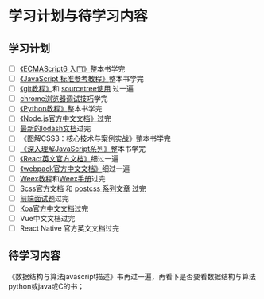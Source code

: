 # 学习计划与待学习内容

## 学习计划

* [ ] [《ECMAScript6 入门》](http://es6.ruanyifeng.com/)整本书学完
* [ ] [《JavaScript 标准参考教程》](http://javascript.ruanyifeng.com/)整本书学完
* [ ] [《git教程》](https://www.liaoxuefeng.com/wiki/0013739516305929606dd18361248578c67b8067c8c017b000)和 [sourcetree使用](/qian-duan-ji-zhu-xue-xi-zong-jie-zheng-li/gong-ju-shi-yong-yu-xiang-mu-guan-li/gitban-ben-kong-zhi/sourcetree-gitban-ben-kong-zhi.md) 过一遍
* [ ] [chrome浏览器调试技巧](/qian-duan-ji-zhu-xue-xi-zong-jie-zheng-li/qian-duan-gong-cheng-hua/qian-duan-diao-shi-yu-debug-ji-zhu/chromeliu-lan-qi-diao-shi-ji-qiao-zheng-li.md)学完
* [ ] [《Python教程》](https://www.liaoxuefeng.com/wiki/0014316089557264a6b348958f449949df42a6d3a2e542c000)整本书学完
* [ ] [《Node.js官方中文文档》](http://nodejs.cn/api)过完
* [ ] [最新的lodash文档](https://lodash.com/docs)过完
* [ ] 《图解CSS3：核心技术与案例实战》整本书学完
* [ ] [《深入理解JavaScript系列》](http://www.cnblogs.com/TomXu/archive/2011/12/15/2288411.html)整本书学完
* [ ] [《React英文官方文档》](https://reactjs.org/docs)细过一遍
* [ ] [《webpack官方中文文档》](https://doc.webpack-china.org/concepts/)细过一遍
* [ ] [Weex教程](https://weex.apache.org/cn/guide/)和[Weex手册](https://weex.apache.org/cn/references/)过完
* [ ] [Scss官方文档](http://sass.bootcss.com/docs/sass-reference/) 和 [postcss 系列文章](https://www.w3cplus.com/blog/tags/516.html) 过完
* [ ] [前端面试题](http://hawx1993.github.io/Front-end-Interview-Questions/#/)过完
* [ ] [Koa官方中文文档](https://github.com/demopark/koa-docs-Zh-CN)过完
* [ ] Vue中文文档过完
* [ ] React Native 官方英文文档过完

## 待学习内容

《数据结构与算法javascript描述》书再过一遍，再看下是否要看数据结构与算法 python或java或C的书；

